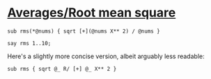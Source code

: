 [1]: http://rosettacode.org/wiki/Averages/Root_mean_square

# [Averages/Root mean square][1]

```perl6
sub rms(*@nums) { sqrt [+](@nums X** 2) / @nums }
 
say rms 1..10;
```


Here's a slightly more concise version, albeit arguably less readable:

```perl6
sub rms { sqrt @_ R/ [+] @_ X** 2 }
```